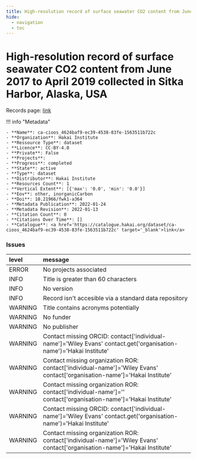 ```yaml
---
title: High-resolution record of surface seawater CO2 content from June 2017 to April 2019 collected in Sitka Harbor, Alaska, USA
hide:
  - navigation
  - toc
---
```


# High-resolution record of surface seawater CO2 content from June 2017 to April 2019 collected in Sitka Harbor, Alaska, USA

Records page: <a href='https://catalogue.hakai.org/dataset/ca-cioos_4624baf9-ec39-4538-83fe-1563511b722c' target='_blank'>link</a>

<div id='map'></div>

!!! info "Metadata"
    
    - **Name**: ca-cioos_4624baf9-ec39-4538-83fe-1563511b722c 
    - **Organization**: Hakai Institute 
    - **Ressource Type**: dataset 
    - **Licence**: CC-BY-4.0 
    - **Private**: False 
    - **Projects**:  
    - **Progress**: completed 
    - **State**: active 
    - **Type**: dataset 
    - **Distributor**: Hakai Institute 
    - **Resources Count**: 1 
    - **Vertical Extent**: [{'max': '0.0', 'min': '0.0'}] 
    - **Eov**: other, inorganicCarbon 
    - **Doi**: 10.21966/fwk1-a364 
    - **Metadata Publication**: 2022-01-24 
    - **Metadata Revision**: 2022-01-13 
    - **Citation Count**: 0 
    - **Citations Over Time**: [] 
    - **Catalogue**: <a href='https://catalogue.hakai.org/dataset/ca-cioos_4624baf9-ec39-4538-83fe-1563511b722c' target='_blank'>link</a> 

### Issues

| level   | message                                                                                                                    |
|:--------|:---------------------------------------------------------------------------------------------------------------------------|
| ERROR   | No projects associated                                                                                                     |
| INFO    | Title is greater than 60 characters                                                                                        |
| INFO    | No version                                                                                                                 |
| INFO    | Record isn't accesible via a standard data repository                                                                      |
| WARNING | Title contains acronyms potentially                                                                                        |
| WARNING | No funder                                                                                                                  |
| WARNING | No publisher                                                                                                               |
| WARNING | Contact missing ORCID: contact['individual-name']='Wiley Evans' contact.get('organisation-name')='Hakai Institute'         |
| WARNING | Contact missing organization ROR:  contact['individual-name']='Wiley Evans' contact['organisation-name']='Hakai Institute' |
| WARNING | Contact missing organization ROR:  contact['individual-name']='' contact['organisation-name']='Hakai Institute'            |
| WARNING | Contact missing ORCID: contact['individual-name']='Wiley Evans' contact.get('organisation-name')='Hakai Institute'         |
| WARNING | Contact missing organization ROR:  contact['individual-name']='Wiley Evans' contact['organisation-name']='Hakai Institute' |

<script>
   document.addEventListener("DOMContentLoaded", function() {
    var map = L.map('map').setView([51.505, -125.09], 5);
    L.tileLayer('https://tile.openstreetmap.org/{z}/{x}/{y}.png', {
        maxZoom: 19,
        attribution: '&copy; <a href="http://www.openstreetmap.org/copyright">OpenStreetMap</a>'
    }).addTo(map);
    var geojsonFeature = {
        "type": "Feature",
        "properties": {
            "name" : "High-resolution record of surface seawater CO2 content from June 2017 to April 2019 collected in Sitka Harbor, Alaska, USA"
        },
        "geometry": {'type': 'Polygon', 'coordinates': [[[-135.62915433, 56.79541908], [-135.02059329, 56.79541908], [-135.02059329, 57.22157626], [-135.62915433, 57.22157626], [-135.62915433, 56.79541908]]]}
    }
    L.geoJSON(geojsonFeature).addTo(map);
   })
</script>